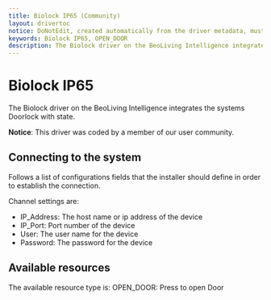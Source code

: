 ```yaml
---
title: Biolock IP65 (Community)
layout: drivertoc
notice: DoNotEdit, created automatically from the driver metadata, must be updated on the driver itself
keywords: Biolock IP65, OPEN_DOOR
description: The Biolock driver on the BeoLiving Intelligence integrates the systems Doorlock with state.
---
```

# Biolock IP65

The Biolock driver on the BeoLiving Intelligence integrates the systems Doorlock with state.

**Notice**: This driver was coded by a member of our user community.

## Connecting to the system

Follows a list of configurations fields that the installer should define in order to establish the connection.

Channel settings are:

- IP_Address: The host name or ip address of the device
- IP_Port: Port number of the device
- User: The user name for the device
- Password: The password for the device


## Available resources

The available resource type is:
OPEN_DOOR: Press to open Door
